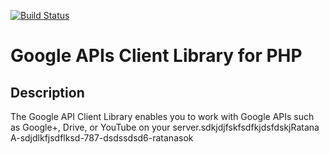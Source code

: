 [![Build Status](https://travis-ci.org/google/google-api-php-client.svg)](https://travis-ci.org/google/google-api-php-client)

# Google APIs Client Library for PHP #

## Description ##
The Google API Client Library enables you to work with Google APIs such as Google+, Drive, or YouTube on your server.sdkjdjfskfsdfkjdsfdskjRatana A-sdjdlkfjsdflksd-787-dsdssdsd6-ratanasok